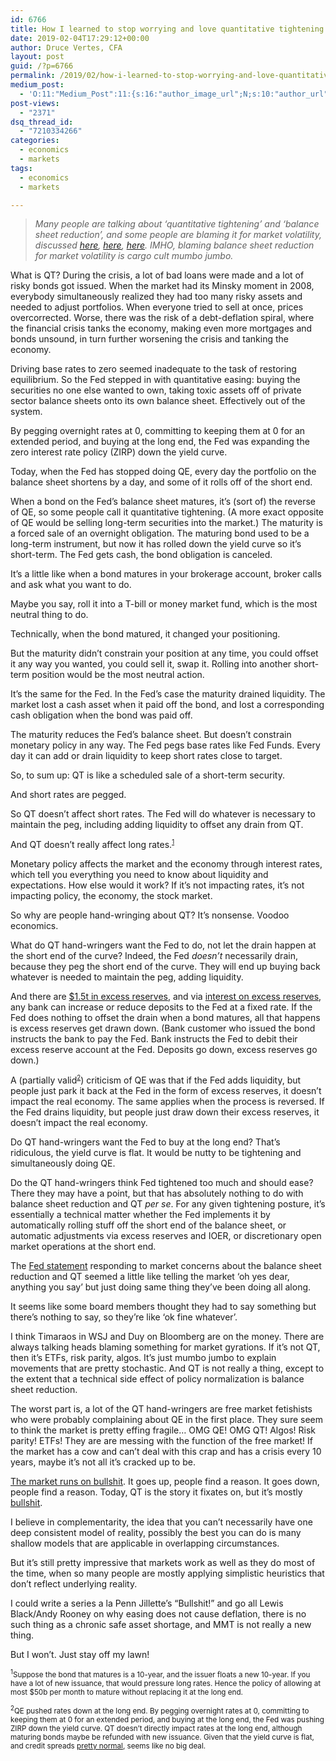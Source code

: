```yaml
---
id: 6766
title: How I learned to stop worrying and love quantitative tightening
date: 2019-02-04T17:29:12+00:00
author: Druce Vertes, CFA
layout: post
guid: /?p=6766
permalink: /2019/02/how-i-learned-to-stop-worrying-and-love-quantitative-tightening/
medium_post:
  - 'O:11:"Medium_Post":11:{s:16:"author_image_url";N;s:10:"author_url";N;s:11:"byline_name";N;s:12:"byline_email";N;s:10:"cross_link";s:2:"no";s:2:"id";N;s:21:"follower_notification";s:3:"yes";s:7:"license";s:19:"all-rights-reserved";s:14:"publication_id";s:2:"-1";s:6:"status";s:6:"public";s:3:"url";N;}'
post-views:
  - "2371"
dsq_thread_id:
  - "7210334266"
categories: 
  - economics 
  - markets
tags: 
  - economics
  - markets

---
```

> *Many people are talking about ‘quantitative tightening’ and ‘balance sheet reduction’, and some people are blaming it for market volatility, discussed [here](https://www.nytimes.com/2019/01/30/business/fed-quantitative-tightening.html), [here](https://www.bloomberg.com/opinion/articles/2019-01-29/the-fed-s-balance-sheet-is-a-misunderstood-policy-tool), [here](https://www.wsj.com/articles/fed-officials-weigh-earlier-than-expected-end-to-bond-portfolio-runoff-11548412201). IMHO, blaming balance sheet reduction for market volatility is cargo cult mumbo jumbo.*

<!--more-->					

What is QT? During the crisis, a lot of bad loans were made and a lot of risky bonds got issued. When the market had its Minsky moment in 2008, everybody simultaneously realized they had too many risky assets and needed to adjust portfolios. When everyone tried to sell at once, prices overcorrected. Worse, there was the risk of a debt-deflation spiral, where the financial crisis tanks the economy, making even more mortgages and bonds unsound, in turn further worsening the crisis and tanking the economy.

Driving base rates to zero seemed inadequate to the task of restoring equilibrium. So the Fed stepped in with quantitative easing: buying the securities no one else wanted to own, taking toxic assets off of private sector balance sheets onto its own balance sheet. Effectively out of the system.

By pegging overnight rates at 0, committing to keeping them at 0 for an extended period, and buying at the long end, the Fed was expanding the zero interest rate policy (ZIRP) down the yield curve. 

Today, when the Fed has stopped doing QE, every day the portfolio on the balance sheet shortens by a day, and some of it rolls off of the short end.

When a bond on the Fed’s balance sheet matures, it’s (sort of) the reverse of QE, so some people call it quantitative tightening. (A more exact opposite of QE would be selling long-term securities into the market.) The maturity is a forced sale of an overnight obligation. The maturing bond used to be a long-term instrument, but now it has rolled down the yield curve so it’s short-term. The Fed gets cash, the bond obligation is canceled.

It’s a little like when a bond matures in your brokerage account, broker calls and ask what you want to do.

Maybe you say, roll it into a T-bill or money market fund, which is the most neutral thing to do. 

Technically, when the bond matured, it changed your positioning.

But the maturity didn’t constrain your position at any time, you could offset it any way you wanted, you could sell it, swap it. Rolling into another short-term position would be the most neutral action.

It’s the same for the Fed. In the Fed’s case the maturity drained liquidity. The market lost a cash asset when it paid off the bond, and lost a corresponding cash obligation when the bond was paid off.

The maturity reduces the Fed’s balance sheet. But doesn’t constrain monetary policy in any way. The Fed pegs base rates like Fed Funds. Every day it can add or drain liquidity to keep short rates close to target.

So, to sum up: QT is like a scheduled sale of a short-term security.

And short rates are pegged.

So QT doesn’t affect short rates. The Fed will do whatever is necessary to maintain the peg, including adding liquidity to offset any drain from QT.

And QT doesn’t really affect long rates.<sup><small><a href="#1">1</a></small></sup> 

Monetary policy affects the market and the economy through interest rates, which tell you everything you need to know about liquidity and expectations. How else would it work? If it’s not impacting rates, it’s not impacting policy, the economy, the stock market.

So why are people hand-wringing about QT? It’s nonsense. Voodoo economics.

What do QT hand-wringers want the Fed to do, not let the drain happen at the short end of the curve? Indeed, the Fed _doesn’t_ necessarily drain, because they peg the short end of the curve. They will end up buying back whatever is needed to maintain the peg, adding liquidity.

And there are [$1.5t in excess reserves](https://fred.stlouisfed.org/series/EXCSRESNS), and via [interest on excess reserves](https://fred.stlouisfed.org/series/IOER), any bank can increase or reduce deposits to the Fed at a fixed rate. If the Fed does nothing to offset the drain when a bond matures, all that happens is excess reserves get drawn down. (Bank customer who issued the bond instructs the bank to pay the Fed. Bank instructs the Fed to debit their excess reserve account at the Fed. Deposits go down, excess reserves go down.) 

A (partially valid<sup><small><a href="#2">2</a></small></sup>) criticism of QE was that if the Fed adds liquidity, but people just park it back at the Fed in the form of excess reserves, it doesn’t impact the real economy. The same applies when the process is reversed. If the Fed drains liquidity, but people just draw down their excess reserves, it doesn’t impact the real economy.

Do QT hand-wringers want the Fed to buy at the long end? That’s ridiculous, the yield curve is flat. It would be nutty to be tightening and simultaneously doing QE.

Do the QT hand-wringers think Fed tightened too much and should ease? There they may have a point, but that has absolutely nothing to do with balance sheet reduction and QT _per se_. For any given tightening posture, it’s essentially a technical matter whether the Fed implements it by automatically rolling stuff off the short end of the balance sheet, or automatic adjustments via excess reserves and IOER, or discretionary open market operations at the short end.

The [Fed statement](https://www.federalreserve.gov/monetarypolicy/policy-normalization.htm) responding to market concerns about the balance sheet reduction and QT seemed a little like telling the market ‘oh yes dear, anything you say’ but just doing same thing they’ve been doing all along.

It seems like some board members thought they had to say something but there’s nothing to say, so they’re like ‘ok fine whatever’.

I think Timaraos in WSJ and Duy on Bloomberg are on the money. There are always talking heads blaming something for market gyrations. If it’s not QT, then it’s ETFs, risk parity, algos. It’s just mumbo jumbo to explain movements that are pretty stochastic. And QT is not really a thing, except to the extent that a technical side effect of policy normalization is balance sheet reduction.

The worst part is, a lot of the QT hand-wringers are free market fetishists who were probably complaining about QE in the first place. They sure seem to think the market is pretty effing fragile… OMG QE! OMG QT! Algos! Risk parity! ETFs! They are are messing with the function of the free market! If the market has a cow and can’t deal with this crap and has a crisis every 10 years, maybe it’s not all it’s cracked up to be.

[The market runs on bullshit](https://www.nytimes.com/2014/10/19/business/economy/when-a-stock-market-theory-is-contagious.html?ref=business). It goes up, people find a reason. It goes down, people find a reason. Today, QT is the story it fixates on, but it’s mostly [bullshit](https://giphy.com/explore/bullshit).

I believe in complementarity, the idea that you can’t necessarily have one deep consistent model of reality, possibly the best you can do is many shallow models that are applicable in overlapping circumstances.

But it’s still pretty impressive that markets work as well as they do most of the time, when so many people are mostly applying simplistic heuristics that don’t reflect underlying reality.

I could write a series a la Penn Jillette’s “Bullshit!” and go all Lewis Black/Andy Rooney on why easing does not cause deflation, there is no such thing as a chronic safe asset shortage, and MMT is not really a new thing.

But I won’t. Just stay off my lawn!

<small><sup><a name="1">1</a></sup>Suppose the bond that matures is a 10-year, and the issuer floats a new 10-year. If you have a lot of new issuance, that would pressure long rates. Hence the policy of allowing at most $50b per month to mature without replacing it at the long end. </p> 

<p>
  <sup><a name="2">2</a></sup>QE pushed rates down at the long end. By pegging overnight rates at 0, committing to keeping them at 0 for an extended period, and buying at the long end, the Fed was pushing ZIRP down the yield curve. QT doesn’t directly impact rates at the long end, although maturing bonds maybe be refunded with new issuance. Given that the yield curve is flat, and credit spreads <a href="https://fred.stlouisfed.org/series/BAA10Y">pretty normal</a>, seems like no big deal. </small>
</p>

